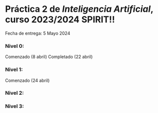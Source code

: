 # Práctica 2 de *Inteligencia Artificial*, curso 2023/2024 SPIRIT!!

Fecha de entrega: 5 Mayo 2024

### Nivel 0:
Comenzado (8 abril)
Completado (22 abril)

### Nivel 1:
Comenzado (24 abril)
### Nivel 2:

### Nivel 3:
